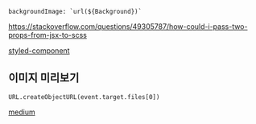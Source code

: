 ```
backgroundImage: `url(${Background})`
```

https://stackoverflow.com/questions/49305787/how-could-i-pass-two-props-from-jsx-to-scss

[styled-component](https://www.styled-components.com/)

## 이미지 미리보기

```
URL.createObjectURL(event.target.files[0])
```

[medium](https://medium.com/@650egor/react-30-day-challenge-day-2-image-upload-preview-2d534f8eaaa)
